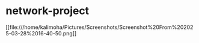 # network-project

[[file:///home/kalimoha/Pictures/Screenshots/Screenshot%20From%202025-03-28%2016-40-50.png]]
